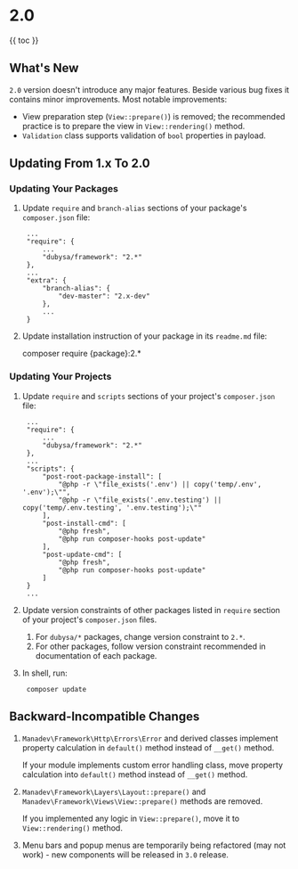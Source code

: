 # 2.0 #

{{ toc }}

## What's New ##

`2.0` version doesn't introduce any major features. Beside various bug fixes it contains minor improvements. Most notable improvements:

* View preparation step (`View::prepare()`) is removed; the recommended practice is to prepare the view in `View::rendering()` method.
* `Validation` class supports validation of `bool` properties in payload.

## Updating From 1.x To 2.0 ##

### Updating Your Packages ###

1. Update `require` and `branch-alias` sections of your package's `composer.json` file: 

		...
	    "require": {
			...
	        "dubysa/framework": "2.*"
	    },
		...
	    "extra": {
	        "branch-alias": {
	            "dev-master": "2.x-dev"
	        },
			...
	    }

2. Update installation instruction of your package in its `readme.md` file:

    composer require {package}:2.*


### Updating Your Projects ###
 
1. Update `require` and `scripts` sections of your project's `composer.json` file:

		...
	    "require": {
	        ...
	        "dubysa/framework": "2.*"
	    },
		...
	    "scripts": {
	        "post-root-package-install": [
	            "@php -r \"file_exists('.env') || copy('temp/.env', '.env');\"",
	            "@php -r \"file_exists('.env.testing') || copy('temp/.env.testing', '.env.testing');\""
	        ],
	        "post-install-cmd": [
	            "@php fresh",
	            "@php run composer-hooks post-update"
	        ],
	        "post-update-cmd": [
	            "@php fresh",
	            "@php run composer-hooks post-update"
	        ]
	    }
		...

2. Update version constraints of other packages listed in `require` section of your project's `composer.json` files. 
 
	1. For `dubysa/*` packages, change version constraint to `2.*`. 
	2. For other packages, follow version constraint recommended in documentation of each package. 

3. In shell, run:

		composer update 

## Backward-Incompatible Changes ##

1. `Manadev\Framework\Http\Errors\Error` and derived classes implement property calculation in `default()` method instead of `__get()` method. 

	If your module implements custom error handling class, move property calculation into `default()` method instead of `__get()` method. 

2. `Manadev\Framework\Layers\Layout::prepare()` and `Manadev\Framework\Views\View::prepare()` methods are removed.

	If you implemented any logic in `View::prepare()`, move it to `View::rendering()` method.

3. Menu bars and popup menus are temporarily being refactored (may not work) - new components will be released in `3.0` release.   